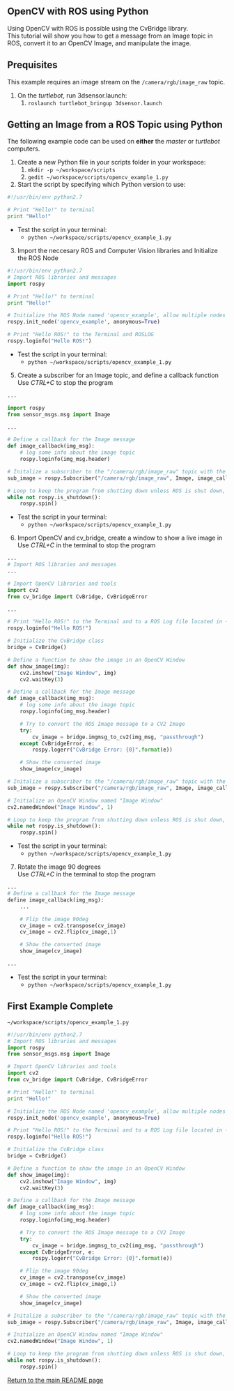 ## OpenCV with ROS using Python
Using OpenCV with ROS is possible using the CvBridge library.  
This tutorial will show you how to get a message from an Image topic in ROS, convert it to an OpenCV Image, and manipulate the image.  

## Prequisites
This example requires an image stream on the `/camera/rgb/image_raw` topic.  
1. On the _turtlebot_, run 3dsensor.launch:
    1. `roslaunch turtlebot_bringup 3dsensor.launch`

## Getting an Image from a ROS Topic using Python
The following example code can be used on __either__ the _master_ or _turtlebot_ computers.  
1. Create a new Python file in your scripts folder in your workspace:
    1. `mkdir -p ~/workspace/scripts`
    2. `gedit ~/workspace/scripts/opencv_example_1.py`
2. Start the script by specifying which Python version to use:
```python
#!/usr/bin/env python2.7

# Print "Hello!" to terminal
print "Hello!"
```
  * Test the script in your terminal:
      * `python ~/workspace/scripts/opencv_example_1.py`
3. Import the neccesary ROS and Computer Vision libraries and Initialize the ROS Node
```python
#!/usr/bin/env python2.7
# Import ROS libraries and messages
import rospy

# Print "Hello!" to terminal
print "Hello!"

# Initialize the ROS Node named 'opencv_example', allow multiple nodes to be run with this name
rospy.init_node('opencv_example', anonymous=True)

# Print "Hello ROS!" to the Terminal and ROSLOG
rospy.loginfo("Hello ROS!")
```
  * Test the script in your terminal:
      * `python ~/workspace/scripts/opencv_example_1.py`
5. Create a subscriber for an Image topic, and define a callback function  
   Use _CTRL+C_ to stop the program
```python
...

import rospy
from sensor_msgs.msg import Image

...

# Define a callback for the Image message
def image_callback(img_msg):
    # log some info about the image topic
    rospy.loginfo(img_msg.header)

# Initalize a subscriber to the "/camera/rgb/image_raw" topic with the function "image_callback" as a callback
sub_image = rospy.Subscriber("/camera/rgb/image_raw", Image, image_callback)

# Loop to keep the program from shutting down unless ROS is shut down, or CTRL+C is pressed
while not rospy.is_shutdown():
    rospy.spin()
```
  * Test the script in your terminal:
      * `python ~/workspace/scripts/opencv_example_1.py`
6. Import OpenCV and cv_bridge, create a window to show a live image in  
   Use _CTRL+C_ in the terminal to stop the program
```python
...
# Import ROS libraries and messages
...

# Import OpenCV libraries and tools
import cv2
from cv_bridge import CvBridge, CvBridgeError

...

# Print "Hello ROS!" to the Terminal and to a ROS Log file located in ~/.ros/log/loghash/*.log
rospy.loginfo("Hello ROS!")

# Initialize the CvBridge class
bridge = CvBridge()

# Define a function to show the image in an OpenCV Window
def show_image(img):
    cv2.imshow("Image Window", img)
    cv2.waitKey(3)

# Define a callback for the Image message
def image_callback(img_msg):
    # log some info about the image topic
    rospy.loginfo(img_msg.header)

    # Try to convert the ROS Image message to a CV2 Image
    try:
        cv_image = bridge.imgmsg_to_cv2(img_msg, "passthrough")
    except CvBridgeError, e:
        rospy.logerr("CvBridge Error: {0}".format(e))

    # Show the converted image
    show_image(cv_image)

# Initalize a subscriber to the "/camera/rgb/image_raw" topic with the function "image_callback" as a callback
sub_image = rospy.Subscriber("/camera/rgb/image_raw", Image, image_callback)

# Initialize an OpenCV Window named "Image Window"
cv2.namedWindow("Image Window", 1)

# Loop to keep the program from shutting down unless ROS is shut down, or CTRL+C is pressed
while not rospy.is_shutdown():
    rospy.spin()
```
  * Test the script in your terminal:
      * `python ~/workspace/scripts/opencv_example_1.py`
7. Rotate the image 90 degrees  
   Use _CTRL+C_ in the terminal to stop the program
```python
...
# Define a callback for the Image message
define image_callback(img_msg):
    ...

    # Flip the image 90deg
    cv_image = cv2.transpose(cv_image)
    cv_image = cv2.flip(cv_image,1)

    # Show the converted image
    show_image(cv_image)

...
```
  * Test the script in your terminal:
      * `python ~/workspace/scripts/opencv_example_1.py`

## First Example Complete
`~/workspace/scripts/opencv_example_1.py`
```python
#!/usr/bin/env python2.7
# Import ROS libraries and messages
import rospy
from sensor_msgs.msg import Image

# Import OpenCV libraries and tools
import cv2
from cv_bridge import CvBridge, CvBridgeError

# Print "Hello!" to terminal
print "Hello!"

# Initialize the ROS Node named 'opencv_example', allow multiple nodes to be run with this name
rospy.init_node('opencv_example', anonymous=True)

# Print "Hello ROS!" to the Terminal and to a ROS Log file located in ~/.ros/log/loghash/*.log
rospy.loginfo("Hello ROS!")

# Initialize the CvBridge class
bridge = CvBridge()

# Define a function to show the image in an OpenCV Window
def show_image(img):
    cv2.imshow("Image Window", img)
    cv2.waitKey(3)

# Define a callback for the Image message
def image_callback(img_msg):
    # log some info about the image topic
    rospy.loginfo(img_msg.header)

    # Try to convert the ROS Image message to a CV2 Image
    try:
        cv_image = bridge.imgmsg_to_cv2(img_msg, "passthrough")
    except CvBridgeError, e:
        rospy.logerr("CvBridge Error: {0}".format(e))

    # Flip the image 90deg
    cv_image = cv2.transpose(cv_image)
    cv_image = cv2.flip(cv_image,1)

    # Show the converted image
    show_image(cv_image)

# Initalize a subscriber to the "/camera/rgb/image_raw" topic with the function "image_callback" as a callback
sub_image = rospy.Subscriber("/camera/rgb/image_raw", Image, image_callback)

# Initialize an OpenCV Window named "Image Window"
cv2.namedWindow("Image Window", 1)

# Loop to keep the program from shutting down unless ROS is shut down, or CTRL+C is pressed
while not rospy.is_shutdown():
    rospy.spin()
```



[Return to the main README page](/README.md)
